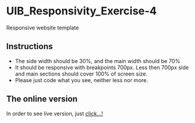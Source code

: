 # UIB_Responsivity_Exercise-4

Responsive website template

## Instructions

- The side width should be 30%, and the main width should be 70%
- It should be responsive with breakpoints 700px. Less then 700px side and main sections should cover 100% of screen size.
- Please just code what you see, neither less nor more.

## The online version

In order to see live version, just [click...!](https://hsnakk.github.io/UIB_Responsivity_Exercise-1/)
